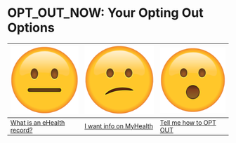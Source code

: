 # OPT_OUT_NOW: Your Opting Out Options

| ![](neutral.png)| ![](confused.png) | ![](surprised.png) |
| --- | --- | --- |
| [What is an eHealth record?](context) | [I want info on MyHealth](history) | [Tell me how to OPT OUT](landing) |
